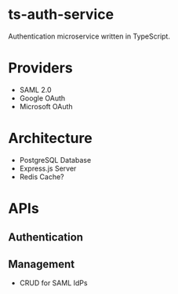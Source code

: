 # ts-auth-service
Authentication microservice written in TypeScript.

# Providers
- SAML 2.0
- Google OAuth
- Microsoft OAuth

# Architecture
- PostgreSQL Database
- Express.js Server
- Redis Cache?

# APIs
## Authentication

## Management
- CRUD for SAML IdPs
